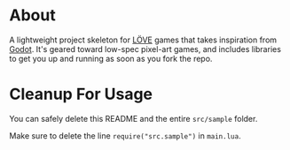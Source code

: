 # About
A lightweight project skeleton for [LÖVE](https://love2d.org/) games that takes
inspiration from [Godot](https://godotengine.org/). It's geared toward low-spec
pixel-art games, and includes libraries to get you up and running as soon as you
fork the repo.

# Cleanup For Usage
You can safely delete this README and the entire `src/sample` folder.

Make sure to delete the line `require("src.sample")` in `main.lua`.